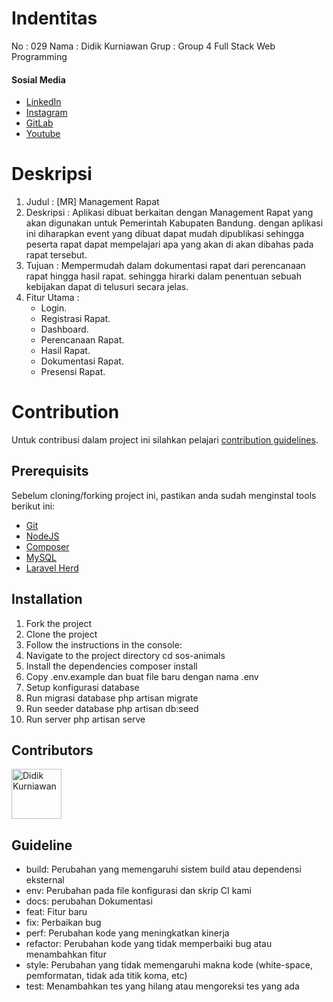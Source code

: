 # Indentitas
No   : 029
Nama : Didik Kurniawan
Grup : Group 4 Full Stack Web Programming

#### Sosial Media
- [LinkedIn](https://linkedin.com/in/didikkurniawannn)
- [Instagram](https://instagram.com/kurniawan_didik)
- [GitLab](https://gitlab.com/didikkurniawannn)
- [Youtube](https://youtube.com/didikmakaryo)

# Deskripsi
1. Judul     : [MR] Management Rapat
2. Deskripsi : Aplikasi dibuat berkaitan dengan Management Rapat yang akan digunakan untuk Pemerintah Kabupaten Bandung. dengan aplikasi ini diharapkan event yang dibuat dapat mudah dipublikasi sehingga peserta rapat dapat mempelajari apa yang akan di akan dibahas pada rapat tersebut.
3. Tujuan    : Mempermudah dalam dokumentasi rapat dari perencanaan rapat hingga hasil rapat. sehingga hirarki dalam penentuan sebuah kebijakan dapat di telusuri secara jelas.
4. Fitur Utama :
    - Login.
    - Registrasi Rapat.
    - Dashboard.
    - Perencanaan Rapat.
    - Hasil Rapat.
    - Dokumentasi Rapat.
    - Presensi Rapat.

# Contribution

Untuk contribusi dalam project ini silahkan pelajari [contribution guidelines](https://github.com/YurisCodingClub/accessibility-mentor/blob/main/CONTRIBUTING.md).

## Prerequisits

Sebelum cloning/forking project ini, pastikan anda sudah menginstal tools berikut ini:

- [Git](https://git-scm.com/downloads)
- [NodeJS](https://nodejs.org/en/download/)
- [Composer](https://getcomposer.org/download/)
- [MySQL](https://www.mysql.com/downloads/)
- [Laravel Herd](https://herd.laravel.com)

## Installation

1. Fork the project
2. Clone the project
3. Follow the instructions in the console:
4. Navigate to the project directory cd sos-animals
5. Install the dependencies composer install
6. Copy .env.example dan buat file baru dengan nama .env
7. Setup konfigurasi database
8. Run migrasi database php artisan migrate
9. Run seeder database php artisan db:seed
10. Run server php artisan serve

## Contributors

[//]: contributor-faces

<a href="https://github.com/didikkurniawannn"><img src="https://avatars.githubusercontent.com/u/169165967?v=4" title="Didik Kurniawan" width="80" height="80"></a>

[//]: contributor-faces


## Guideline
- build: Perubahan yang memengaruhi sistem build atau dependensi eksternal
- env: Perubahan pada file konfigurasi dan skrip CI kami 
- docs: perubahan Dokumentasi
- feat: Fitur baru
- fix: Perbaikan bug
- perf: Perubahan kode yang meningkatkan kinerja
- refactor: Perubahan kode yang tidak memperbaiki bug atau menambahkan fitur
- style: Perubahan yang tidak memengaruhi makna kode (white-space, pemformatan, tidak ada titik koma, etc)
- test: Menambahkan tes yang hilang atau mengoreksi tes yang ada

